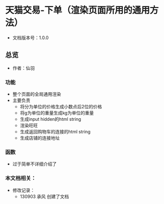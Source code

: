 # 天猫交易-下单（渲染页面所用的通用方法）
* 文档版本号：1.0.0

## 总览
* 作者：仙羽

### 功能
* 整个页面的全局通用渲染
* 主要负责
  * 将分为单位的价格生成小数点后2位的价格
  * 将g为单位的重量生成kg为单位的重量
  * 生成input hidden的html string
  * 渲染旺旺
  * 生成返回购物车的连接的html string
  * 生成店铺的连接地址

### 函数
* 过于简单不详细介绍了

### 本文档相关：
* 修改记录：
  * 130903 承风 创建了文档






